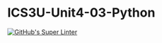 # ICS3U-Unit4-03-Python
[![GitHub's Super Linter](https://github.com/Yiyun-Qin/ICS3U-Unit4-03-Python/workflows/GitHub's%20Super%20Linter/badge.svg)](https://github.com/Yiyun-Qin/ICS3U-Unit4-03-Python/actions)
